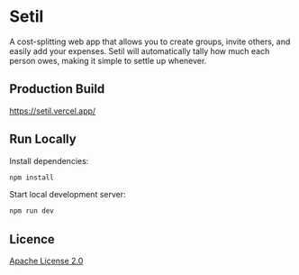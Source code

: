 # Setil

A cost-splitting web app that allows you to create groups, invite others, and easily add your expenses. Setil will automatically tally how much each person owes, making it simple to settle up whenever.

## Production Build

https://setil.vercel.app/

## Run Locally

Install dependencies:

```bash
npm install
```

Start local development server:

```bash
npm run dev
```

## Licence

[Apache License 2.0](LICENSE)
